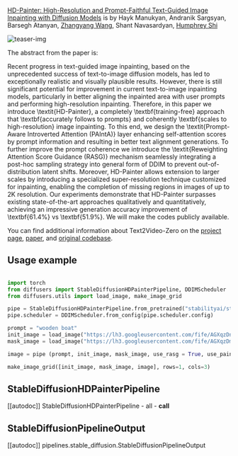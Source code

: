 <!--Copyright 2024 The HuggingFace Team. All rights reserved.

Licensed under the Apache License, Version 2.0 (the "License"); you may not use this file except in compliance with
the License. You may obtain a copy of the License at

http://www.apache.org/licenses/LICENSE-2.0

Unless required by applicable law or agreed to in writing, software distributed under the License is distributed on
an "AS IS" BASIS, WITHOUT WARRANTIES OR CONDITIONS OF ANY KIND, either express or implied. See the License for the
specific language governing permissions and limitations under the License.
-->

[HD-Painter: High-Resolution and Prompt-Faithful Text-Guided Image Inpainting with Diffusion Models](https://arxiv.org/abs/2312.14091) is by Hayk Manukyan, Andranik Sargsyan, Barsegh Atanyan, [Zhangyang Wang](https://www.ece.utexas.edu/people/faculty/atlas-wang), Shant Navasardyan, [Humphrey Shi](https://www.humphreyshi.com)

![teaser-img](https://lh3.googleusercontent.com/fife/AGXqzDnB8YYA3R_MLn31EzWV13TEUm1VOvP2RhbfLoIl4hulwN3W7GwzATZUSIQxiADAnt3DG07QD5BnDKnLR7bdJARv4FRJsXhqWT0AiWY8A_uoMI91dpPDA9RL18a42OSEQSAjYnGPy-9dY3JUZy-6nU6m721zbWfHM-EmNqhMdhaVlsx9997wIKMl8Rs3plL_PaZD8yWt7dqT61Y5h-kZz35KcedU0ZihnmXKBXbbqb1d9nzBHQi-d7EWR-MdTwDPDuN00vQW_S1KmXC_hWEBTJmpS-MST0m0UZzR1tTFRdQxiiZXkn3GnB5M1clOif_kXhC7ceaRfR7iwr1tyTGyyB9C03zmFiKiJS5ZunOXJ9wgKpMzprnae6Yosh-vfrZm4Y6ifGkpFt6-0kvJx0C7ohSpU4wKi3wZmbEYUnwNlTTlaY4aGIy7JsaCgzCzw0mKd7vKOSKnA4lUduJN3e9Qbnl-51ONgHe6Ed-MTiu0kJSTHvvjRQEiEo1klm93UE7puxhXdzBsv3SSdWgOjy07fCMEPgwHkT5osTtmgd9Cj_jYG7PvbfL5xiV2HggzgdTAdm589tLz2J--6ebFly64rC0w0zBXjglZieCXzbKonH3N1ne-FHFQDCQrLKBvPuvfVRMHUz1JqBb_gJZTUdArrG9k84yh4ASVx46U4HGn0aIr9QXbFge39xGCmpohje9544TZpqr74mi7pD4l8Oi4qHc68RpRvvSyd2QDaF451RItQxXJmTTtJKpLPuy9R-HxMhnh-Z9EcrWFA2V4JA_lK8KTAkS_occ-T-K0GFsHtwEijEgNURjAljhFM9ciyGluOPaJIN9_jMtCL6bhbktBe16EsewNNlaDyqUWL9pCnrI0Gcpnh0lg899fEZdG_flfWUQkHTpFkQlOrNLZux7FBvWrUm3yMgvaeQMH4GPlrENBpnUvjz3gWCkeKeDQ0CFrEaXkbqYk16YKdiPk3dBmdlOTul0hVswI9vxDWWKz2zxgids_x0TjJmLQmLlXDKJgznMHKRDtjEvEKDwxQqG_tH9H7Os7oBj3GcJidi3eae-XNrEG0qg8lI1ogqc1IHU56IJdNUoz_WulFQ0Crvn6sOITiy5_X66rsqT130-mRVvKOirkLuCX1Ae9pIkiUOwtY1KYFe6F4cwRuoGbMbw9-1HCjF0r46QqBKsxh4RkWRcn4EJtX-3yPxCWuuCNHIZlDTfo1OzQWO3LVp_9XNTTR5DW0eEyLzt1yQU9OWxyWbk3CYTG-ONVBVA-JzIknpmpzJskxz5_sQRi3_iZYmca7lCRqgGUpcG7ONkUeThgIaItHob-6oYZbG6yjECG_F2I4weGi2cbD2-ooVaY8HgqLTX5XBSalSqF9hWtxPZvtH-laIbHYp2SMDmGOsE_T7Zi8g9veg_1rDq84nWg0IOkPGQFA9pv26hI-Rdt1aFnKqXhUNW0yNza07X-p-sDgEKr3vBRwPFKvjqfYGJPnBN5HWJzKxBbMgfX90DSQHvVIyiJiZ0hA_pyT-1xpIGbSJ_wg2xAPko_LkJWhPuBfiQlCE9JnTVkmGG-hj_ugWbWdp9tWMMbcleKBy68qtecX5HPy61jmvTLTOU6fVIKBR4Pc8wawkaSohm3la2P54viMO0mcVmOj4ps7YDlbai-Rtr7gxrcAlqyIvbjDpqanRHHO-4Vm8CuOQx3IzcYsHglE8Eyt6CJBCR057KoaiS3kYprWvkILI8znlFHpWvakLO6cUQSyqVDvsXefpOL)

The abstract from the paper is:

Recent progress in text-guided image inpainting, based on the unprecedented success of text-to-image diffusion models, has led to exceptionally realistic and visually plausible results.
However, there is still significant potential for improvement in current text-to-image inpainting models, particularly in better aligning the inpainted area with user prompts and performing high-resolution inpainting.
Therefore, in this paper we introduce \textit{HD-Painter}, a completely \textbf{training-free} approach that \textbf{accurately follows to prompts} and coherently \textbf{scales to high-resolution} image inpainting.
To this end, we design the \textit{Prompt-Aware Introverted Attention (PAIntA)} layer enhancing self-attention scores by prompt information and resulting in better text alignment generations.
To further improve the prompt coherence we introduce the \textit{Reweighting Attention Score Guidance (RASG)} mechanism seamlessly integrating a post-hoc sampling strategy into general form of DDIM to prevent out-of-distribution latent shifts.
Moreover, HD-Painter allows extension to larger scales by introducing a specialized super-resolution technique customized for inpainting, enabling the completion of missing regions in images of up to 2K resolution. 
Our experiments demonstrate that HD-Painter surpasses existing state-of-the-art approaches qualitatively and quantitatively, achieving an impressive generation accuracy improvement of \textbf{61.4\%} vs \textbf{51.9\%}. 
We will make the codes publicly available.

You can find additional information about Text2Video-Zero on the [project page](https://github.com/Picsart-AI-Research/HD-Painter), [paper](https://arxiv.org/abs/2312.14091), and [original codebase](https://github.com/Picsart-AI-Research/HD-Painter).

## Usage example


```python

import torch
from diffusers import StableDiffusionHDPainterPipeline, DDIMScheduler
from diffusers.utils import load_image, make_image_grid

pipe = StableDiffusionHDPainterPipeline.from_pretrained("stabilityai/stable-diffusion-2-inpainting").to('cuda')
pipe.scheduler = DDIMScheduler.from_config(pipe.scheduler.config)

prompt = "wooden boat"
init_image = load_image("https://lh3.googleusercontent.com/fife/AGXqzDnAzk5Q_6DvbNEsr8z4uouanmQAhUo0X4OeSNfcmz-xHRYicrrhFhz31UQQeD0s6GBYvB6ffQb6eWcSXkOpZQABvJWV8GiikN7VjMzBCRowrMYqOHiAisWxnnwvVEqrTY5jsQOioWQLtL1SuXGY459PO84LMY6NFDRgejgqko4i48PIKSxbUYQ32N8uo565Lu4_H5RahyoQcNqDqUXlXYO2jiTDfYf_88RT_bty8tj4_Zu-988ISxr3WFo4p9rW_az-2rfsQ34HHMRRjNiMweDe0zc7Xu6nH8S22lrOc1Qy4vz59D4GYcHBTSnj6VU9d84JqoFoLv4DxTTGJsACpJy26JitFa6fQAP9KDjOcIw9iEniSYs32gXsLD2uQkt6oDhJ7kei9jlzrymQHyU4vCaom_8FSxg3RDXBxufBs-y564mrkHSZTqOQ8tEfMSg44LDe0B-zeYPo5wEM1Ro4MVAeCYE2C9bJRwJqJb0oi14kYRf2kftLt_Od6s-0__UHK_qdbp3Ihowxu3HpyslXQvJWN-2FfxNH2VKKWp1FssKKX_S-7CZd9jfR9Gr4uNcGBptd5TLZASMSjRMATvbp3qoMbsHLlGoe89cT5YEoTcF7fgDV0MrBPqsCRSyjKPw-7er4e1Xf-JvYv1swXjgIw5SmOq6OYNWk5rnpF9GZc7ornhNxjz7x_Rd2HzH079PNHAfqBsq2bo9HEc1MekkAbooUIaVSiCre_khjDxcjOVopqWeJDr9c6xhI5djHcHeRhX0TVHRVoxHmjpoub-oQ16Lxx5ZH5jwlQ6tPvjt0rRVWT2usgl8FP3kRSEsfQ37ijlyAWhNJpUt-N1WjHyC-4ZBMsY6_Xx-NEOk7U4b4Lz1zan_JqA2zimnzyGBJhbYhg6qcJZW78Ubs5qFkb2T-q_tOOdVUHfJOGyQvx3ouzM1AnM-0L_dtRA5fXWTp3w2L-bDVUerf0ZJhAWRk53pLHC26EVmj6xyxcEFgAtFuRMnOaMvnQVci3_ZrzkHsGODPplmopOSc5nF8iOobqWvfgvqIa1bh0_VinIcqFyOdIAESRdYRYdph0ynTmUlxFydIi6fqNuDw8Dri5S0U8cU0L9Zi8F4fdsZPpQCrhW39WuufpGa_txQZ0KmSFTAE0Gx1OJMdY0w0dLST5p_4bQU58bZICPtMzeQNrzGCmDb1m2Ls-lMXTNBQJ7WVtgngZ7PChagO7VfpJu2gJ4wOeNFx25HS7zLI2vAoMX-NJYU7VP1gPbLUDcjr2zl503sCompOxnpKmH9ALJTggFPcaMAjVrxLA5T5rAvk5rq2dXK27n5mDMVwQnR_hpgBcMIMOj-t3Qh9KHtxdXQgGnaHB5zVmMwB0lMrvJlNEtPZlcYyNl8Zj0RcDgIw6O7ngxGRIyUn5_apMz9c269RI78wkGVSJ81DNoYuJpFze0MfmETgObiXAy6UBgsnwhMAOW6W-7NqnUadbIL5ELti0Kd0K6QAmnQ4vryIqfD16PoBReU2f0y3X5N9NtpSgWJO5dw9UAj-zIFjPfHsDNCyufy4o6SovoWqDD5d71RdUcn752FUIn6-mL6oRb6YfGhPEF0SSVz7crE1IPts2B0rd_l5YJk4k-WwDBnPmUVLNXfxKOTfV5KD1i3UJyp6h7bgvinK8CZvLPCKoOYrSM1eQHT2BpVzqKfKiNMhQoHeWb2Ey0JiYBXpnovxMuZlEten167c6Rn-beoqju0DAugJAtqtiQtIgnRFbHLE2E2LJ7M1=w3385-h1396")
mask_image = load_image("https://lh3.googleusercontent.com/fife/AGXqzDmGQfpkJs9HDwZTvJelTmo9cdhS8__7t4bsa1OQFc_YPROjADRNUggNZWNBnAahUvJo4wWjUZiH696DlSRMo9ZRrJDh6Zut5nEUIDSyMFPKuX5wEPDnVjlxc8edkrjrbwsJv5vc7Vx02VkV2ZG5J-1y2aM37j2pKYAZiuZn2qJENncPI-c1zjyjOc8piPdV-Hmo6QVprtjHOXg0M9EajZ4T15daDzScVm8P5uV_1ljqZadT93OkSTQTyI0P5VSJVK45tAUx_Dzg5FfEJ601vr2z6bzg1nQNUAvEeaOHygqpnA1Upa-dhaXKsmLUiI12d1R60Hrcuepxy9BNX_qauzj9JZTunw2E07c1j4UtlTI-KK34bVEaxd_mYZ4DOAhjCdzzYDva9UGCa-X8aMAkpi45F1GHCXwxUCxvg_LxXKoLu0PTlCxWLTgLVvSOcbl-e67_HGtzIQs5ZWEiIVDb9M6rPl0r5u4gpJvrHwQPv3kqJuaXw4n4p3JTPVJfCOiOerRlqG6ZSSjAoT1ZwxKKaG_LMfNiHvzmXUGfAweqKLf4KZUBGMExu3AkONCdbqc4jfkH95B5qJSOeXQf9IGjk4-6lfCxXZd_B4Xf-nKEzP_p2_9VyrGFUx9_Y7zJkV4Rmh-wupCl36ihn1QVLZiarQD8ttvLM-z0-DPoa_XBKUZdWONUfQS75B46UEelcqv3rUuWBbw1nd-EUtqZrYLIwNdNlik8433tl7Jt4xq-phb3LNT9c_9YGZkePSAP94wvPszSlX5cXg-6JrkPj3jPOst5wK6zeb2I6DpyNygOiO9qhoYrra_AisgSXylsPCBd4Y2GKPj-ZcTu2PLvHXfbm_T-54LFAq-OOhIpdoMC-a-oyzw9Z9DLBynfxpFqIxDYzpr2Qopo5utmCt4UqYlER9AR_0KMspxOAtTG16u49b0RhdlmsVFga1kCOvL-jtUA5NOFZfTjW2r7TXgX-4VFWPrXvDolijJLKaFktaL7yK1M26fw-K2irXrPtP-eETXPLEuNJZL3o6RUEM1Me6MXjunlHCc2EBiY4kpsknSefb4VtMLq_6KyBuSk0sVJIMY178L4y3uEUJ2jv6h-dBB-pW6ZaJfs3HjNK9cYiySOEuk3-3LJB_nD_uIHSCQX5Ns-r6aUOhjfyO-59K9553jsaVam_xKWuaEUU7yoLlcUmR3-seeWHL9L_xTL0qFez64RVkh1A57AKUFCn3xriz8V-x6iPeUXSp1joOmNKkBQg5-mg4feLOF7AWBVd_nXCFnSj0Qdl00ZUAhemgmf1f9JkcKrKL46p3orWiOx4-yWRDWzmGG0hDia9RrrAAES-mLc5ptLVO3MrI5YfpV_hG9SxN1dg7Un3b5mSMfBSawY82ZiSsoqk7QltkkKiNxhhYsoGBPMLt2RQow9yrvKlLsOPOgRNe8A3dKDk5Szsys2r-pWdSjp0iAHBB63y4-jjsjZ63S6SrlP-OriAffhaBAqBzv3asDTTwDlGYxvqDlYiXnfn5ybWk9XfTQwk_JxsppGGC5cDvnvyYU_-iHCGeadE-3hc3S9ndqJj9x7V678N3eap1BCCOhXc6gmmOHuKjwj7PJDNWP1mZ_oIkE6VWjXE1Oap5E0ur98lqQ2S79bw3pb5cUWPlbnvWp_htGlj5ZqJmXTEGo4ZY_QOO-gBvm7JbHoq_76qFDrCrxGUCAtuunnZGqfszULMW6SobivHQ4w5nyR88kVGc8rCWU8xPWtiHhxlMpL6hKvfKbf=w3385-h1396")

image = pipe (prompt, init_image, mask_image, use_rasg = True, use_painta = True, generator=torch.manual_seed(12345)).images[0]

make_image_grid([init_image, mask_image, image], rows=1, cols=3)

```



## StableDiffusionHDPainterPipeline
[[autodoc]] StableDiffusionHDPainterPipeline
	- all
	- __call__

## StableDiffusionPipelineOutput
[[autodoc]] pipelines.stable_diffusion.StableDiffusionPipelineOutput
